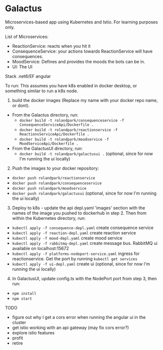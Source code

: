 # Galactus
Microservices-based app using Kubernetes and Istio. For learning purposes only.

List of Microservices:
- ReactionService: reacts when you hit it
- ConsequenceService: your actions towards ReactionService will have consequences.
- MoodService: Defines and provides the moods the bots can be in. 
- UI: The UI

Stack
.net6/EF
angular

To run:
This assumes you have k8s enabled in docker desktop, or something similar to run a k8s node.

1. build the docker images (Replace my name with your docker repo name, or dont).
- From the Galactus directory, run: 
  - `docker build -t rolandpark/consequenceservice -f ConsequenceServiceApi/Dockerfile .` 
  - `docker build -t rolandpark/reactionservice -f ReactionsServiceApi/Dockerfile .`
  - `docker build -t rolandpark/moodservice -f MoodServiceApi/Dockerfile .`
- From the GalactusUI directory, run:
  - `docker build -t rolandpark/galactusui .` (optional, since for now I'm running the ui locally)

2. Push the images to your docker repository:
- `docker push rolandpark/reactionservice`
- `docker push rolandpark/consequenceservice`
- `docker push rolandpark/moodservice`
- `docker push rolandpark/galactusui` (optional, since for now I'm running the ui locally)

3. Deploy to k8s - update the api depl.yaml 'images' section with the names of the image you pushed to dockerhub in step 2. Then from within the Kubernetes directory, run: 
- `kubectl apply -f consequence-depl.yaml` create consequence service
- `kubectl apply -f reaction-depl.yaml` create reaction service
- `kubectl apply -f mood-depl.yaml` create mood service
- `kubectl apply -f rabbitmq-depl.yaml` create message bus. RabbitMQ ui available on localhost:15672
- `kubectl apply -f platforms-nodeport-service.yaml` ingress for reactionservice. Get the port by running `kubectl get services`
- `kubectl apply -f ui-depl.yaml` create ui (optional, since for now I'm running the ui locally)

4. In GalactusUI, update config.ts  with the NodePort port from step 3, then run:
- `npm install`
- `npm start`

TODO
- figure out why I get a cors error when running the angular ui in the cluster
- get istio working with an api gateway (may fix cors error?)
- explore istio features
- profit
- retire
